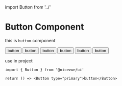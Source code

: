 import Button from '../'

# Button Component

this is `button` component

<Button type="default">button</Button>
<Button type="primary">button</Button>
<Button type="success">button</Button>
<Button type="info">button</Button>
<Button type="warning">button</Button>
<Button type="danger">button</Button>

use in project

```tsx
import { Button } from '@nicevue/ui'

return () => <Button type="primary">button</Button>
```

<p></p>
